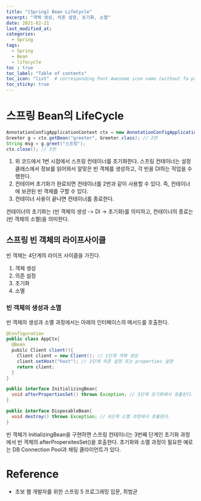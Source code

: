 ```yaml
---
title: "[Spring] Bean LifeCycle"
excerpt: "객체 생성, 의존 설정, 초기화, 소멸"
date: 2021-02-21
last_modified_at:
categories:
  - Spring
tags:
  - Spring
  - Bean
  - lifecycle
toc : true
toc_label: "Table of contents"
toc_icon: "list"  # corresponding Font Awesome icon name (without fa prefix)
toc_sticky: true
---
```


# 스프링 Bean의 LifeCycle

```java
AnnotationConfigApplicationContext ctx = new AnnotationConfigApplicationContext(AppContext.class); // 1번
Greeter g = ctx.getBean("greeter", Greeter.class); // 2번
String msg = g.greet("스프링");
ctx.close(); // 3번
```

1. 위 코드에서 1번 시점에서 스프링 컨테이너를 초기화한다. 스프링 컨테이너는 설정클래스에서 정보를 읽어와서 알맞은 빈 객체를 생성하고, 각 빈을 DI하는 작업을 수행한다.  
1. 컨테이버 초기화가 완료되면 컨테이너를 2번과 같이 사용할 수 있다. 즉, 컨테이너에 보관된 빈 객체를 구할 수 있다.  
1. 컨테이너 사용이 끝나면 컨테이너를 종료한다.  


컨테이너의 초기화는 (빈 객체의 생성 -> DI -> 초기화)를 의미하고, 컨테이너의 종료는 (빈 객체의 소멸)을 의미한다.  

## 스프링 빈 객체의 라이프사이클 

빈 객체는 4단계의 라이프 사이클을 가진다.

1. 객체 생성
1. 의존 설정
1. 초기화
1. 소멸

### 빈 객체의 생성과 소멸

빈 객체의 생성과 소멸 과정에서는 아래의 인터페이스의 메서드를 호출한다.  

```java
@Configuration
public class AppCtx{
  @Bean
  pubilc Client client(){
    Client client = new Client(); // 1단계 객체 생성
    client.setHost("host"); // 2단계 의존 설정 또는 properties 설정
    return client;
  }
}
```  

```java
public interface InitializingBean{
  void afterPropertiesSet() throws Exception; // 3단계 초기화에서 호출된다.
}

public interface DisposableBean{
  void destroy() throws Exception; // 4단계 소멸 과정에서 호출된다. 
}
```

빈 객체가 InitializingBean을 구현하면 스프링 컨테이너는 3번째 단계인 초기화 과정에서 빈 객체의 afterPropersitesSet()을 호출한다. 초기화와 소멸 과정이 필요한 예로는 DB Connection Pool과 채팅 클라이언트가 있다. 

# Reference

- 초보 웹 개발자를 위한 스프링 5 프로그래밍 입문, 최범균